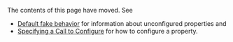 The contents of this page have moved. See

* [Default fake behavior](default-fake-behavior.md) for information about unconfigured properties and
* [Specifying a Call to Configure](specifying-a-call-to-configure.md) for how to configure a property.
